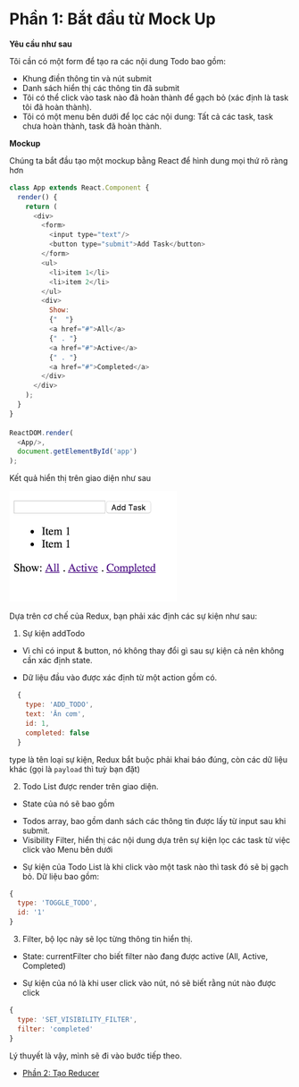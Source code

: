 # Phần 1: Bắt đầu từ Mock Up

**Yêu cầu như sau**

Tôi cần có một form để tạo ra các nội dung Todo bao gồm: 
- Khung điền thông tin và nút submit
- Danh sách hiển thị các thông tin đã submit
- Tôi có thể click vào task nào đã hoàn thành để gạch bỏ (xác định là task tôi đã hoàn thành).
- Tôi có một menu bên dưới để lọc các nội dung: Tất cả các task, task chưa hoàn thành, task đã hoàn thành.

**Mockup**

Chúng ta bắt đầu tạo một mockup bằng React để hình dung mọi thứ rõ ràng hơn

```js 
class App extends React.Component {
  render() {
    return (
      <div>
        <form>
          <input type="text"/>
          <button type="submit">Add Task</button>
        </form>
        <ul>
          <li>item 1</li>
          <li>item 2</li>
        </ul>
        <div>
          Show: 
          {"  "}
          <a href="#">All</a>
          {" . "}
          <a href="#">Active</a>
          {" . "}
          <a href="#">Completed</a>
        </div>
      </div>
    );
  }
}

ReactDOM.render(
  <App/>,
  document.getElementById('app')
);

```
Kết quả hiển thị trên giao diện như sau 

<img src="1.png" width="300px"/>


Dựa trên cơ chế của Redux, bạn phải xác định các sự kiện như sau:

1. Sự kiện addTodo 

* Vì chỉ có input & button, nó không thay đổi gì sau sự kiện cả nên không cần xác định state.

* Dữ liệu đầu vào được xác định từ một action gồm có. 

```js
  {
    type: 'ADD_TODO',
    text: 'Ăn cơm',
    id: 1,
    completed: false 
  }
```

type là tên loại sự kiện, Redux bắt buộc phải khai báo đúng, còn các dữ liệu khác (gọi là `payload` thì tuỳ bạn đặt)

2. Todo List được render trên giao diện.

* State của nó sẽ bao gồm

- Todos array, bao gồm danh sách các thông tin được lấy từ input sau khi submit.
- Visibility Filter, hiển thị các nội dung dựa trên sự kiện lọc các task từ việc click vào Menu bên dưới 

* Sự kiện của Todo List là khi click vào một task nào thì task đó sẽ bị gạch bỏ. Dữ liệu bao gồm:

```js
{
  type: 'TOGGLE_TODO',
  id: '1'
}

```

3. Filter, bộ lọc này sẽ lọc từng thông tin hiển thị.

* State: currentFilter cho biết filter nào đang được active (All, Active, Completed)

* Sự kiện của nó là khi user click vào nút, nó sẽ biết rằng nút nào được click 

```js
{
  type: 'SET_VISIBILITY_FILTER',
  filter: 'completed'
}

```


Lý thuyết là vậy, mình sẽ đi vào bước tiếp theo. 

* [Phần 2: Tạo Reducer](/p2.md)







